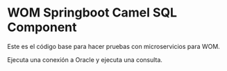 # WOM Springboot Camel SQL Component 

Este es el código base para hacer pruebas con microservicios para WOM.

Ejecuta una conexión a Oracle y ejecuta una consulta.


